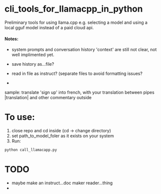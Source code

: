 # cli_tools_for_llamacpp_in_python

Preliminary tools for using llama.cpp e.g. selecting a model and using
a local gguf model instead of a paid cloud api.

#### Notes:
- system prompts and conversation history 'context' are still not clear, not well implimented yet. 


- save history as...file?
- read in file as instruct?
(separate files to avoid formatting issues?
- 
sample:
translate 'sign up' into french, with your translation between pipes |translation| and other commentary outside

# To use:
1. close repo and cd inside (cd -> change directory)
2. set path_to_model_foler as it exists on your system
3. Run:
```python
python call_llamacapp.py
```


# TODO
- maybe make an instruct...doc maker reader...thing
- 